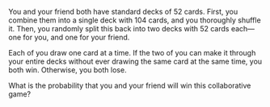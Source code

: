 


You and your friend both have standard decks of $52$ cards. First, you combine them into a single deck with $104$ cards, and you thoroughly shuffle it. Then, you randomly split this back into two decks with $52$ cards each—one for you, and one for your friend.

Each of you draw one card at a time. If the two of you can make it through your entire decks without ever drawing the same card at the same time, you both win. Otherwise, you both lose.

What is the probability that you and your friend will win this collaborative game?
